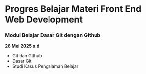 # Progres Belajar Materi Front End Web Development

### Modul Belajar Dasar Git dengan Github <br>
**26 Mei 2025 s.d**
- Git dan Github
- Dasar Git
- Studi Kasus Pengalaman Belajar

